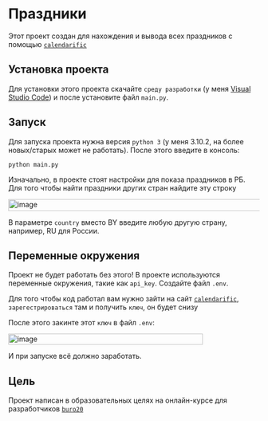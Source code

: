 # Праздники
Этот проект создан для нахождения и вывода всех праздников с помощью [`calendarific`](https://calendarific.com/)

## Установка проекта
Для установки этого проекта скачайте `среду разработки` (у меня [Visual Studio Code](https://code.visualstudio.com/download)) и после установите файл `main.py`.

## Запуск
Для запуска проекта нужна версия `python 3` (у меня 3.10.2, на более новых/старых может не работать). После этого введите в консоль:
```
python main.py
```
Изначально, в проекте стоят настройки для показа праздников в РБ. Для того чтобы найти праздники других стран найдите эту строку 

<img width="559" height="24" alt="image" src="https://github.com/user-attachments/assets/68f45259-783f-4055-9829-873dcfdd1822" />

В параметре `country` вместо BY введите любую другую страну, например, RU для России.

## Переменные окружения
Проект не будет работать без этого! В проекте используются переменные окружения, такие как `api_key`. Создайте файл `.env`.

Для того чтобы код работал вам нужно зайти на сайт [`calendarific`](https://calendarific.com/), `зарегестрироваться` там и получить `ключ`, он будет снизу

После этого закинте этот `ключ` в файл `.env`:

<img width="390" height="22" alt="image" src="https://github.com/user-attachments/assets/81685494-8f3a-4939-a534-af4d47f78b78" />

И при запуске всё должно заработать.

## Цель
Проект написан в образовательных целях на онлайн-курсе для разработчиков [`buro20`](https://buro20.ru)
